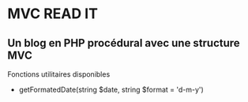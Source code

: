 # MVC READ IT
## Un blog en PHP procédural avec une structure MVC

Fonctions utilitaires disponibles

- getFormatedDate(string $date, string $format = 'd-m-y')